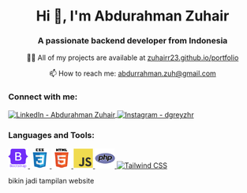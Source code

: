 <h1 align="center">Hi 👋, I'm Abdurahman Zuhair</h1>
<h3 align="center">A passionate backend developer from Indonesia</h3>

<p align="center">
  👨‍💻 All of my projects are available at 
  <a href="https://zuhairr23.github.io/portfolio/" target="_blank">zuhairr23.github.io/portfolio</a>
</p>

<p align="center">
  📫 How to reach me: 
  <a href="mailto:abdurrahman.zuh@gmail.com">abdurrahman.zuh@gmail.com</a>
</p>

<h3>Connect with me:</h3>
<p>
  <a href="https://linkedin.com/in/abdurahman-zuhair" target="_blank">
    <img align="center" src="https://raw.githubusercontent.com/rahuldkjain/github-profile-readme-generator/master/src/images/icons/Social/linked-in-alt.svg" alt="LinkedIn - Abdurahman Zuhair" height="30" width="40" />
  </a>
  <a href="https://instagram.com/dgreyzhr" target="_blank">
    <img align="center" src="https://raw.githubusercontent.com/rahuldkjain/github-profile-readme-generator/master/src/images/icons/Social/instagram.svg" alt="Instagram - dgreyzhr" height="30" width="40" />
  </a>
</p>

<h3>Languages and Tools:</h3>
<p>
  <a href="https://getbootstrap.com" target="_blank" rel="noreferrer">
    <img src="https://raw.githubusercontent.com/devicons/devicon/master/icons/bootstrap/bootstrap-plain-wordmark.svg" alt="Bootstrap" width="40" height="40"/>
  </a>
  <a href="https://www.w3schools.com/css/" target="_blank" rel="noreferrer">
    <img src="https://raw.githubusercontent.com/devicons/devicon/master/icons/css3/css3-original-wordmark.svg" alt="CSS3" width="40" height="40"/>
  </a>
  <a href="https://www.w3.org/html/" target="_blank" rel="noreferrer">
    <img src="https://raw.githubusercontent.com/devicons/devicon/master/icons/html5/html5-original-wordmark.svg" alt="HTML5" width="40" height="40"/>
  </a>
  <a href="https://developer.mozilla.org/en-US/docs/Web/JavaScript" target="_blank" rel="noreferrer">
    <img src="https://raw.githubusercontent.com/devicons/devicon/master/icons/javascript/javascript-original.svg" alt="JavaScript" width="40" height="40"/>
  </a>
  <a href="https://www.php.net" target="_blank" rel="noreferrer">
    <img src="https://raw.githubusercontent.com/devicons/devicon/master/icons/php/php-original.svg" alt="PHP" width="40" height="40"/>
  </a>
  <a href="https://tailwindcss.com/" target="_blank" rel="noreferrer">
    <img src="https://www.vectorlogo.zone/logos/tailwindcss/tailwindcss-icon.svg" alt="Tailwind CSS" width="40" height="40"/>
  </a>
</p> 

bikin jadi tampilan website 
